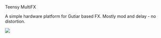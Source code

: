 Teensy MultiFX

A simple hardware platform for Gutiar based FX. Mostly mod and delay - no distortion.

![](./Images/MultiFX1.png)
